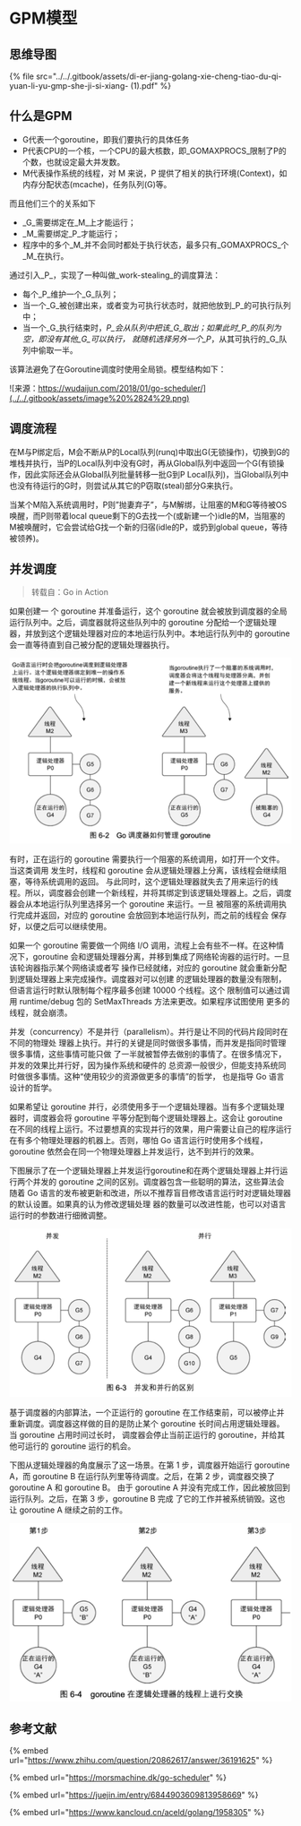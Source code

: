 # GPM模型

## 思维导图

{% file src="../../.gitbook/assets/di-er-jiang-golang-xie-cheng-tiao-du-qi-yuan-li-yu-gmp-she-ji-si-xiang- \(1\).pdf" %}

## 什么是GPM

* G代表一个goroutine，即我们要执行的具体任务
* P代表CPU的一个核，一个CPU的最大核数，即_GOMAXPROCS_限制了P的个数，也就设定最大并发数。
* M代表操作系统的线程，对 M 来说，P 提供了相关的执行环境\(Context\)，如内存分配状态\(mcache\)，任务队列\(G\)等。

而且他们三个的关系如下

* _G_需要绑定在_M_上才能运行；
* _M_需要绑定_P_才能运行；
* 程序中的多个_M_并不会同时都处于执行状态，最多只有_GOMAXPROCS_个_M_在执行。

通过引入_P_，实现了一种叫做_work-stealing_的调度算法：

* 每个_P_维护一个_G_队列；
* 当一个_G_被创建出来，或者变为可执行状态时，就把他放到_P_的可执行队列中；
* 当一个_G_执行结束时，_P_会从队列中把该_G_取出；如果此时_P_的队列为空，即没有其他_G_可以执行， 就随机选择另外一个_P_，从其可执行的_G_队列中偷取一半。

该算法避免了在Goroutine调度时使用全局锁。模型结构如下：

![&#x6765;&#x6E90;&#xFF1A;https://wudaijun.com/2018/01/go-scheduler/](../../.gitbook/assets/image%20%2824%29.png)

## 调度流程

在M与P绑定后，M会不断从P的Local队列\(runq\)中取出G\(无锁操作\)，切换到G的堆栈并执行，当P的Local队列中没有G时，再从Global队列中返回一个G\(有锁操作，因此实际还会从Global队列批量转移一批G到P Local队列\)，当Global队列中也没有待运行的G时，则尝试从其它的P窃取\(steal\)部分G来执行。

当某个M陷入系统调用时，P则”抛妻弃子”，与M解绑，让阻塞的M和G等待被OS唤醒，而P则带着local queue剩下的G去找一个\(或新建一个\)idle的M，当阻塞的M被唤醒时，它会尝试给G找一个新的归宿\(idle的P，或扔到global queue，等待被领养\)。

## 并发调度

> 转载自：Go in Action

如果创建一 个 goroutine 并准备运行，这个 goroutine 就会被放到调度器的全局运行队列中。之后，调度器就将这些队列中的 goroutine 分配给一个逻辑处理器，并放到这个逻辑处理器对应的本地运行队列中。本地运行队列中的 goroutine 会一直等待直到自己被分配的逻辑处理器执行。

![](../../.gitbook/assets/image%20%2831%29.png)

有时，正在运行的 goroutine 需要执行一个阻塞的系统调用，如打开一个文件。当这类调用 发生时，线程和 goroutine 会从逻辑处理器上分离，该线程会继续阻塞，等待系统调用的返回。 与此同时，这个逻辑处理器就失去了用来运行的线程。所以，调度器会创建一个新线程，并将其绑定到该逻辑处理器上。之后，调度器会从本地运行队列里选择另一个 goroutine 来运行。一旦 被阻塞的系统调用执行完成并返回，对应的 goroutine 会放回到本地运行队列，而之前的线程会 保存好，以便之后可以继续使用。

如果一个 goroutine 需要做一个网络 I/O 调用，流程上会有些不一样。在这种情况下，goroutine 会和逻辑处理器分离，并移到集成了网络轮询器的运行时。一旦该轮询器指示某个网络读或者写 操作已经就绪，对应的 goroutine 就会重新分配到逻辑处理器上来完成操作。调度器对可以创建 的逻辑处理器的数量没有限制，但语言运行时默认限制每个程序最多创建 10000 个线程。这个 限制值可以通过调用 runtime/debug 包的 SetMaxThreads 方法来更改。如果程序试图使用 更多的线程，就会崩溃。

并发（concurrency）不是并行（parallelism）。并行是让不同的代码片段同时在不同的物理处 理器上执行。并行的关键是同时做很多事情，而并发是指同时管理很多事情，这些事情可能只做 了一半就被暂停去做别的事情了。在很多情况下，并发的效果比并行好，因为操作系统和硬件的 总资源一般很少，但能支持系统同时做很多事情。这种“使用较少的资源做更多的事情”的哲学， 也是指导 Go 语言设计的哲学。

如果希望让 goroutine 并行，必须使用多于一个逻辑处理器。当有多个逻辑处理器时，调度器会将 goroutine 平等分配到每个逻辑处理器上。这会让 goroutine 在不同的线程上运行。不过要想真的实现并行的效果，用户需要让自己的程序运行在有多个物理处理器的机器上。否则，哪怕 Go 语言运行时使用多个线程，goroutine 依然会在同一个物理处理器上并发运行，达不到并行的效果。

下图展示了在一个逻辑处理器上并发运行goroutine和在两个逻辑处理器上并行运行两个并发的 goroutine 之间的区别。调度器包含一些聪明的算法，这些算法会随着 Go 语言的发布被更新和改进，所以不推荐盲目修改语言运行时对逻辑处理器的默认设置。如果真的认为修改逻辑处理 器的数量可以改进性能，也可以对语言运行时的参数进行细微调整。

![](../../.gitbook/assets/image%20%2829%29.png)

基于调度器的内部算法，一个正运行的 goroutine 在工作结束前，可以被停止并重新调度。调度器这样做的目的是防止某个 goroutine 长时间占用逻辑处理器。当 goroutine 占用时间过长时， 调度器会停止当前正运行的 goroutine，并给其他可运行的 goroutine 运行的机会。

下图从逻辑处理器的角度展示了这一场景。在第 1 步，调度器开始运行 goroutine A，而 goroutine B 在运行队列里等待调度。之后，在第 2 步，调度器交换了 goroutine A 和 goroutine B。 由于 goroutine A 并没有完成工作，因此被放回到运行队列。之后，在第 3 步，goroutine B 完成 了它的工作并被系统销毁。这也让 goroutine A 继续之前的工作。

![](../../.gitbook/assets/image%20%2830%29.png)



## 参考文献

{% embed url="https://www.zhihu.com/question/20862617/answer/36191625" %}

{% embed url="https://morsmachine.dk/go-scheduler" %}

{% embed url="https://juejin.im/entry/6844903609813958669" %}

{% embed url="https://www.kancloud.cn/aceld/golang/1958305" %}




